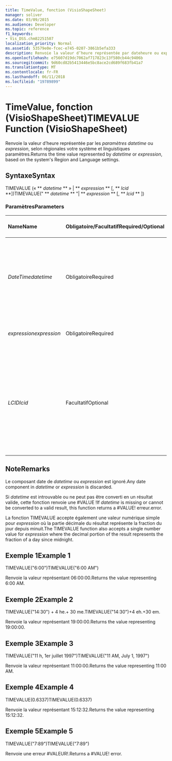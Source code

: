 ```yaml
---
title: TimeValue, fonction (VisioShapeSheet)
manager: soliver
ms.date: 03/09/2015
ms.audience: Developer
ms.topic: reference
f1_keywords:
- Vis_DSS.chm82251507
localization_priority: Normal
ms.assetid: 53579e0e-fcec-e745-0207-3861b5efa333
description: Renvoie la valeur d’heure représentée par dateheure ou expression, selon régionales votre système et linguistiques paramètres.
ms.openlocfilehash: e75607d19dc7062af717823c13f580cb44c9406b
ms.sourcegitcommit: 9d60cd82b5413446e5bc8ace2cd689f683fb41a7
ms.translationtype: MT
ms.contentlocale: fr-FR
ms.lasthandoff: 06/11/2018
ms.locfileid: "19789899"
---
```

# <a name="timevalue-function-visioshapesheet"></a><span data-ttu-id="b7333-103">TimeValue, fonction (VisioShapeSheet)</span><span class="sxs-lookup"><span data-stu-id="b7333-103">TIMEVALUE Function (VisioShapeSheet)</span></span>

<span data-ttu-id="b7333-104">Renvoie la valeur d’heure représentée par les _paramètres datetime_ ou _expression_, selon régionales votre système et linguistiques paramètres.</span><span class="sxs-lookup"><span data-stu-id="b7333-104">Returns the time value represented by  _datetime_ or  _expression_, based on the system's Region and Language settings.</span></span>
  
## <a name="syntax"></a><span data-ttu-id="b7333-105">Syntaxe</span><span class="sxs-lookup"><span data-stu-id="b7333-105">Syntax</span></span>

<span data-ttu-id="b7333-106">TIMEVALUE (« ** *datetime* ** » | ** *expression* ** [, ** *lcid* **])</span><span class="sxs-lookup"><span data-stu-id="b7333-106">TIMEVALUE(" ** *datetime* ** "| ** *expression* ** [, ** *lcid* ** ])</span></span> 
  
### <a name="parameters"></a><span data-ttu-id="b7333-107">Paramètres</span><span class="sxs-lookup"><span data-stu-id="b7333-107">Parameters</span></span>

|<span data-ttu-id="b7333-108">**Name**</span><span class="sxs-lookup"><span data-stu-id="b7333-108">**Name**</span></span>|<span data-ttu-id="b7333-109">**Obligatoire/Facultatif**</span><span class="sxs-lookup"><span data-stu-id="b7333-109">**Required/Optional**</span></span>|<span data-ttu-id="b7333-110">**Type de données**</span><span class="sxs-lookup"><span data-stu-id="b7333-110">**Data Type**</span></span>|<span data-ttu-id="b7333-111">**Description**</span><span class="sxs-lookup"><span data-stu-id="b7333-111">**Description**</span></span>|
|:-----|:-----|:-----|:-----|
| <span data-ttu-id="b7333-112">_DateTime_</span><span class="sxs-lookup"><span data-stu-id="b7333-112">_datetime_</span></span> <br/> |<span data-ttu-id="b7333-113">Obligatoire</span><span class="sxs-lookup"><span data-stu-id="b7333-113">Required</span></span>  <br/> |<span data-ttu-id="b7333-114">**Chaîne**</span><span class="sxs-lookup"><span data-stu-id="b7333-114">**String**</span></span> <br/> | <span data-ttu-id="b7333-115">Toute chaîne communément reconnue comme date et heure ou comme référence à une cellule contenant une date et une heure.</span><span class="sxs-lookup"><span data-stu-id="b7333-115">Any string commonly recognized as a date and time or a reference to a cell containing a date and time.</span></span>  <br/> |
| <span data-ttu-id="b7333-116">_expression_</span><span class="sxs-lookup"><span data-stu-id="b7333-116">_expression_</span></span> <br/> |<span data-ttu-id="b7333-117">Obligatoire</span><span class="sxs-lookup"><span data-stu-id="b7333-117">Required</span></span>  <br/> |<span data-ttu-id="b7333-118">**Varie**</span><span class="sxs-lookup"><span data-stu-id="b7333-118">**Varies**</span></span> <br/> | <span data-ttu-id="b7333-119">Toute expression qui génère une date et une heure.</span><span class="sxs-lookup"><span data-stu-id="b7333-119">Any expression that yields a date and time.</span></span>  <br/> |
| <span data-ttu-id="b7333-120">_LCID_</span><span class="sxs-lookup"><span data-stu-id="b7333-120">_lcid_</span></span> <br/> |<span data-ttu-id="b7333-121">Facultatif</span><span class="sxs-lookup"><span data-stu-id="b7333-121">Optional</span></span>  <br/> |<span data-ttu-id="b7333-122">**Number**</span><span class="sxs-lookup"><span data-stu-id="b7333-122">**Number**</span></span> <br/> |<span data-ttu-id="b7333-p101">Identificateur de paramètres régionaux à utiliser pour l’évaluation d’une valeur de date et d’heure non locale. L’identificateur de paramètres régionaux est un nombre décrit dans les fichiers d’en-tête du système.</span><span class="sxs-lookup"><span data-stu-id="b7333-p101">The locale identifier to be used in evaluating a nonlocal datetime. The locale identifier is a number described in the system header files.</span></span>  <br/> |
   
## <a name="remarks"></a><span data-ttu-id="b7333-125">Note</span><span class="sxs-lookup"><span data-stu-id="b7333-125">Remarks</span></span>

<span data-ttu-id="b7333-126">Le composant date de _datetime_ ou _expression_ est ignoré.</span><span class="sxs-lookup"><span data-stu-id="b7333-126">Any date component in  _datetime_ or  _expression_ is discarded.</span></span> 
  
<span data-ttu-id="b7333-127">Si _datetime_ est introuvable ou ne peut pas être converti en un résultat valide, cette fonction renvoie une #VALUE !</span><span class="sxs-lookup"><span data-stu-id="b7333-127">If  _datetime_ is missing or cannot be converted to a valid result, this function returns a #VALUE!</span></span> <span data-ttu-id="b7333-128">erreur.</span><span class="sxs-lookup"><span data-stu-id="b7333-128">error.</span></span> 
  
<span data-ttu-id="b7333-129">La fonction TIMEVALUE accepte également une valeur numérique simple pour _expression_ où la partie décimale du résultat représente la fraction du jour depuis minuit.</span><span class="sxs-lookup"><span data-stu-id="b7333-129">The TIMEVALUE function also accepts a single number value for  _expression_ where the decimal portion of the result represents the fraction of a day since midnight.</span></span> 
  
## <a name="example-1"></a><span data-ttu-id="b7333-130">Exemple 1</span><span class="sxs-lookup"><span data-stu-id="b7333-130">Example 1</span></span>

<span data-ttu-id="b7333-131">TIMEVALUE("6:00")</span><span class="sxs-lookup"><span data-stu-id="b7333-131">TIMEVALUE("6:00 AM")</span></span>
  
<span data-ttu-id="b7333-132">Renvoie la valeur représentant 06:00:00.</span><span class="sxs-lookup"><span data-stu-id="b7333-132">Returns the value representing 6:00 AM.</span></span>
  
## <a name="example-2"></a><span data-ttu-id="b7333-133">Exemple 2</span><span class="sxs-lookup"><span data-stu-id="b7333-133">Example 2</span></span>

<span data-ttu-id="b7333-134">TIMEVALUE("14:30") + 4 he.+ 30 me.</span><span class="sxs-lookup"><span data-stu-id="b7333-134">TIMEVALUE("14:30")+4 eh.+30 em.</span></span>
  
<span data-ttu-id="b7333-135">Renvoie la valeur représentant 19:00:00.</span><span class="sxs-lookup"><span data-stu-id="b7333-135">Returns the value representing 19:00:00.</span></span>
  
## <a name="example-3"></a><span data-ttu-id="b7333-136">Exemple 3</span><span class="sxs-lookup"><span data-stu-id="b7333-136">Example 3</span></span>

<span data-ttu-id="b7333-137">TIMEVALUE("11 h, 1er juillet 1997")</span><span class="sxs-lookup"><span data-stu-id="b7333-137">TIMEVALUE("11 AM, July 1, 1997")</span></span>
  
<span data-ttu-id="b7333-138">Renvoie la valeur représentant 11:00:00.</span><span class="sxs-lookup"><span data-stu-id="b7333-138">Returns the value representing 11:00 AM.</span></span>
  
## <a name="example-4"></a><span data-ttu-id="b7333-139">Exemple 4</span><span class="sxs-lookup"><span data-stu-id="b7333-139">Example 4</span></span>

<span data-ttu-id="b7333-140">TIMEVALUE(0.6337)</span><span class="sxs-lookup"><span data-stu-id="b7333-140">TIMEVALUE(0.6337)</span></span>
  
<span data-ttu-id="b7333-141">Renvoie la valeur représentant 15:12:32.</span><span class="sxs-lookup"><span data-stu-id="b7333-141">Returns the value representing 15:12:32.</span></span>
  
## <a name="example-5"></a><span data-ttu-id="b7333-142">Exemple 5</span><span class="sxs-lookup"><span data-stu-id="b7333-142">Example 5</span></span>

<span data-ttu-id="b7333-143">TIMEVALUE("7:89")</span><span class="sxs-lookup"><span data-stu-id="b7333-143">TIMEVALUE("7:89")</span></span>
  
<span data-ttu-id="b7333-p103">Renvoie une erreur #VALEUR!.</span><span class="sxs-lookup"><span data-stu-id="b7333-p103">Returns a #VALUE! error.</span></span>
  

